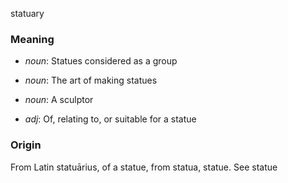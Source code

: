 statuary
### Meaning
+ _noun_: Statues considered as a group
+ _noun_: The art of making statues
+ _noun_: A sculptor

+ _adj_: Of, relating to, or suitable for a statue

### Origin

From Latin statuārius, of a statue, from statua, statue. See statue

